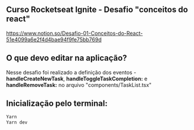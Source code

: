 ## Curso Rocketseat Ignite - Desafio "conceitos do react"
https://www.notion.so/Desafio-01-Conceitos-do-React-51e4099a6e2f4d4bae94f9fe75bb769d
## O que devo editar na aplicação?
Nesse desafio foi realizado a definição dos eventos - **handleCreateNewTask**, **handleToggleTaskCompletion:**  e **handleRemoveTask:** no arquivo "components/TaskList.tsx"

## Inicialização pelo terminal:
```bash
Yarn
Yarn dev
```
